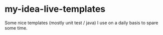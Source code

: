 # my-idea-live-templates
Some nice templates (mostly unit test / java) I use on a daily basis to spare some time.
